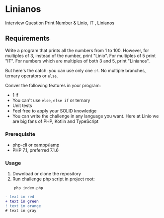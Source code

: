# Linianos
Interview Question Print Number &amp; Linio, IT , Linianos
## Requirements

Write a program that prints all the numbers from 1 to 100. However, for multiples of 3, instead of the number, print "Linio". For multiples of 5 print "IT". For numbers which are multiples of both 3 and 5, print "Linianos".

But here's the catch: you can use only one `if`. No multiple branches, ternary operators or `else`.

Conver the following features in your program:

  - 1 if
  - You can't use `else`, `else if` or ternary
  - Unit tests
  - Feel free to apply your SOLID knowledge
  - You can write the challenge in any language you want. Here at Linio we are big fans of PHP, Kotlin and TypeScript

### Prerequisite

- php-cli or xampp/lamp
- PHP 7.1, preferred 7.1.6

### Usage

1. Download or clone the repository
2. Run challenge php script in project root:
```
    php index.php
```

```diff
- text in red
+ text in green
! text in orange
# text in gray
```
